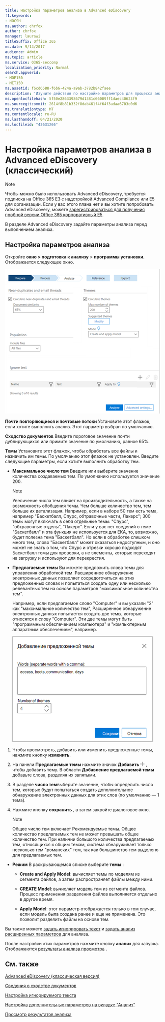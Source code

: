 ```yaml
---
title: Настройка параметров анализа в Advanced eDiscovery
f1.keywords:
- NOCSH
ms.author: chrfox
author: chrfox
manager: laurawi
titleSuffix: Office 365
ms.date: 9/14/2017
audience: Admin
ms.topic: article
ms.service: O365-seccomp
localization_priority: Normal
search.appverid:
- MOE150
- MET150
ms.assetid: f6cd6588-f6b6-424a-a9ab-3782b842faee
description: 'Изучите действия по настройке параметров для процесса анализа в Advanced eDiscovery, включая почти повторяющиеся, почтовые потоки и темы.  '
ms.openlocfilehash: 5f50e2863398679d1381c66009ff1daec40623f9
ms.sourcegitcommit: 2614f8b81b332f8dab461f4f64f3adaa6703e0d6
ms.translationtype: MT
ms.contentlocale: ru-RU
ms.lasthandoff: 04/21/2020
ms.locfileid: "43631266"
---
```

# <a name="set-analyze-options-in-advanced-ediscovery-classic"></a>Настройка параметров анализа в Advanced eDiscovery (классический)

> [!NOTE]
> Чтобы можно было использовать Advanced eDiscovery, требуется подписка на Office 365 E3 с надстройкой Advanced Compliance или E5 для организации. Если у вас этого плана нет и вы хотите попробовать Advanced eDiscovery, можете [зарегистрироваться для получения пробной версии Office 365 корпоративный E5](https://go.microsoft.com/fwlink/p/?LinkID=698279). 
  
В разделе Advanced eDiscovery задайте параметры анализа перед выполнением анализа.
  
## <a name="set-analyze-options"></a>Настройка параметров анализа

Откройте **окно \> подготовка к анализу** \> **программы установки**. Отображается следующее окно.
  
![Настройка параметров анализа](../media/c3ec7a92-8484-4812-b98c-aa3eb740e5b7.png)
  
 **Почти повторяющиеся и почтовые потоки** Установите этот флажок, если хотите выполнить анализ. Этот параметр выбран по умолчанию. 
  
 **Сходство документов** Введите пороговое значение почти дублирующихся или примите значение по умолчанию, равное 65%. 
  
 **Темы** Установите этот флажок, чтобы обработать все файлы и назначить им темы. По умолчанию этот флажок не установлен. Введите следующие параметры, если хотите выполнить обработку тем.
  
- **Максимальное число тем** Введите или выберите значение количества создаваемых тем. По умолчанию используется значение 200. 
    
    > [!NOTE]
    > Увеличение числа тем влияет на производительность, а также на возможность обобщения темы. Чем больше количество тем, тем больше их детализация. Например, если в наборе 50 тем есть тема, например "Баскетбалл, Спурс, обтравочные части, Лакерс"; 300 темы могут включать в себя отдельные темы: "Спурс", "обтравочные отделы", "Лакерс". Если у вас нет сведений о теме "Баскетбалл" и эта функция не используется для ЕКА, то, возможно, будет полезна тема "Баскетбалл". Но если в обработке слишком много тем, слово "Баскетбалл" может оказаться недоступным, и оно может не знать о том, что Спурс и отрезки хорошо подходят Баскетбалл темы для проверки, а не элементы, которые переходят на загрузку и используют для перекрестия. 
  
- **Предлагаемые темы** Вы можете предложить слова темы для управления обработкой тем. Расширенное обнаружение электронных данных позволяет сосредоточиться на этих предложенных словах и попытаться создать одну или несколько релевантных тем на основе параметров "максимальное количество тем". 
    
    Например, если предлагаемое слово "Computer" и вы указали "2" как "максимальное количество тем", Расширенное обнаружение электронных данных попытается создать две темы, которые относятся к слову "Computer". Эти две темы могут быть "программным обеспечением компьютера" и "компьютерным аппаратным обеспечением", например. 
    
    ![Добавление предложенной темы](../media/06e9ffd3-a76c-423b-b450-9e465eb9a02f.png)
  
1. Чтобы просмотреть, добавить или изменить предложенные темы, нажмите кнопку **изменить**.
    
2. На панели **Предлагаемые темы** нажмите значок **Добавить** ![значок](../media/c2dd8b3a-5a22-412c-a7fa-143f5b2b5612.png) , чтобы добавить тему. В области **Добавление предлагаемой темы** добавьте слова, разделяя их запятыми. 
    
3. В разделе **число тем**выберите значение, чтобы определить число тем, которые будут попытаться создать дополнительное обнаружение электронных данных для этих слов (по умолчанию — 1 тема).
    
4. Нажмите кнопку **сохранить** , а затем закройте диалоговое окно. 
    
    > [!NOTE]
    > Общее число тем включает Рекомендуемые темы. Общее количество предлагаемых тем не может превышать общее количество тем. При наличии большого количества предлагаемых тем, относящихся к общим темам, система обнаруживает только несколько тем "романских" тем, так как большинство тем выделено для предлагаемых тем. 
  
- **Режим** В раскрывающемся списке выберите **темы** : 
    
  - **Create and Apply Model**: вычисляет темы по моделям из сегмента файлов, а затем распространяет файлы между ними.
    
  - **CREATE Model**: вычисляет модель тем из сегмента файлов. Процесс применения разделения файлов выполняется отдельно в другое время.
    
  - **Apply Model**: этот параметр отображается только в том случае, если модель была создана ранее и еще не применена. Это позволит разделить файлы на основе тем.
    
Вы также можете [задать игнорировать текст](set-ignore-text-in-advanced-ediscovery.md) и [задать анализ расширенных параметров](set-analyze-advanced-settings-in-advanced-ediscovery.md) для анализа. 
  
После настройки этих параметров нажмите кнопку **анализ** для запуска. Отображаются [результаты анализа просмотра](view-analyze-results-in-advanced-ediscovery.md) . 
  
## <a name="see-also"></a>См. также

[Advanced eDiscovery (классическая версия)](office-365-advanced-ediscovery.md)
  
[Сведения о сходстве документов](understand-document-similarity-in-advanced-ediscovery.md)
  
[Настройка игнорируемого текста](set-ignore-text-in-advanced-ediscovery.md)
  
[Настройка дополнительных параметров на вкладке "Анализ"](set-analyze-advanced-settings-in-advanced-ediscovery.md)
  
[Просмотр результатов анализа](view-analyze-results-in-advanced-ediscovery.md)

